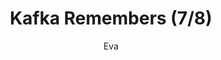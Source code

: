 ---
media: "images/rounds/round_3/kafka_remembers_7.png"
media_type: image
type: art
title: Kafka Remembers (7/8)
author: [Eva]
desc: Kafka Hynes recognises Fiore Silvestri from the previous shift, remembering her actions.
---